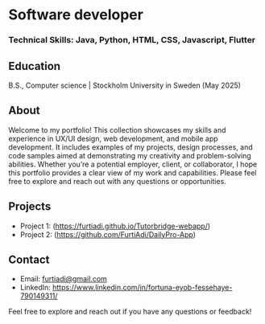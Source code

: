 # Software developer
### Technical Skills: Java, Python, HTML, CSS, Javascript, Flutter
## Education
B.S., Computer science | Stockholm University in Sweden (May 2025)

## About
Welcome to my portfolio! This collection showcases my skills and experience in UX/UI design, web development, and mobile app development. It includes examples of my projects, design processes, and code samples aimed at demonstrating my creativity and problem-solving abilities. Whether you’re a potential employer, client, or collaborator, I hope this portfolio provides a clear view of my work and capabilities. Please feel free to explore and reach out with any questions or opportunities.

## Projects
- Project 1:  (https://furtiadi.github.io/Tutorbridge-webapp/)
- Project 2: (https://github.com/FurtiAdi/DailyPro-App)

## Contact
- Email: furtiadi@gmail.com
- LinkedIn: https://www.linkedin.com/in/fortuna-eyob-fessehaye-790149311/

Feel free to explore and reach out if you have any questions or feedback!
